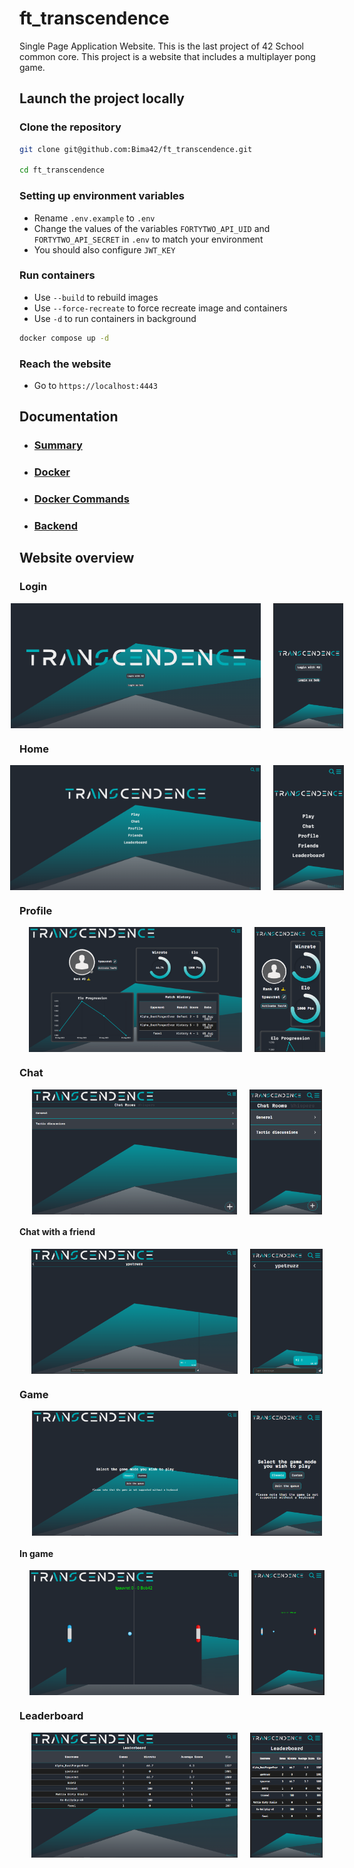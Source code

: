 # ft_transcendence
Single Page Application Website. This is the last project of 42 School common core. 
This project is a website that includes a multiplayer pong game.

## Launch the project locally
### Clone the repository
```bash
git clone git@github.com:Bima42/ft_transcendence.git

cd ft_transcendence
```

### Setting up environment variables
- Rename `.env.example` to `.env`
- Change the values of the variables `FORTYTWO_API_UID` and `FORTYTWO_API_SECRET` in `.env` to match your environment
- You should also configure `JWT_KEY` 

### Run containers
- Use `--build` to rebuild images
- Use `--force-recreate` to force recreate image and containers
- Use `-d` to run containers in background

```bash
docker compose up -d
```

### Reach the website
- Go to `https://localhost:4443`

## Documentation
- ### [Summary](docs/Summary.md)
- ### [Docker](docs/docker/0-what-is-docker.md)
- ### [Docker Commands](docs/docker/3-docker-usefull-commands.md)
- ### [Backend](docs/backend/0-what-is-nestjs.md)

## Website overview
### Login

<div style="display: flex; align-items: center; justify-content: center; gap: 20px">
    <img src="docs/images/login_page.png" alt="Computer Image" style="max-height: 200px">
    <img src="docs/images/login_page_mobile.png" alt="Mobile Image" style="max-height: 200px;">
</div>

### Home
<div style="display: flex; align-items: center; justify-content: center; gap: 20px">
    <img src="docs/images/home_page.png" alt="Computer Image" style="max-height: 200px;">
    <img src="docs/images/home_page_mobile.png" alt="Mobile Image" style="max-height: 200px;">
</div>

### Profile
<div style="display: flex; align-items: center; justify-content: center; gap: 20px">
    <img src="docs/images/profile_page.png" alt="Computer Image" style="max-height: 200px;">
    <img src="docs/images/profile_page_mobile.png" alt="Mobile Image" style="max-height: 200px;">
</div>

### Chat
<div style="display: flex; align-items: center; justify-content: center; gap: 20px">
    <img src="docs/images/chat_page.png" alt="Computer Image" style="max-height: 200px;">
    <img src="docs/images/chat_page_mobile.png" alt="Mobile Image" style="max-height: 200px;">
</div>

#### Chat with a friend
<div style="display: flex; align-items: center; justify-content: center; gap: 20px">
    <img src="docs/images/chat_with_a_friend.png" alt="Computer Image" style="max-height: 200px;">
    <img src="docs/images/chat_with_a_friend_mobile.png" alt="Mobile Image" style="max-height: 200px;">
</div>

### Game
<div style="display: flex; align-items: center; justify-content: center; gap: 20px">
    <img src="docs/images/game_page.png" alt="Computer Image" style="max-height: 200px;">
    <img src="docs/images/game_page_mobile.png" alt="Mobile Image" style="max-height: 200px;">
</div>

#### In game
<div style="display: flex; align-items: center; justify-content: center; gap: 20px">
    <img src="docs/images/in_game_page.png" alt="Computer Image" style="max-height: 200px;">
    <img src="docs/images/in_game_page_mobile.png" alt="Mobile Image" style="max-height: 200px;">
</div>

### Leaderboard
<div style="display: flex; align-items: center; justify-content: center; gap: 20px">
    <img src="docs/images/leaderboard_page.png" alt="Computer Image" style="max-height: 200px;">
    <img src="docs/images/leaderboard_page_mobile.png" alt="Mobile Image" style="max-height: 200px;">
</div>
